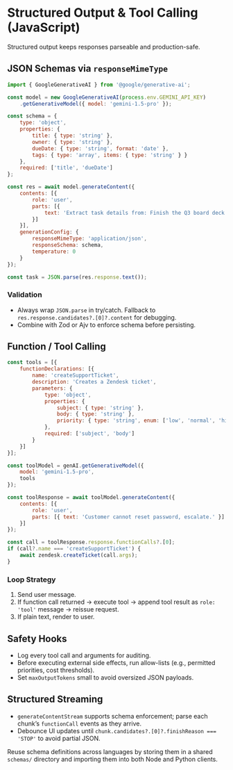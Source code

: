 # Structured Output & Tool Calling (JavaScript)

Structured output keeps responses parseable and production-safe.

## JSON Schemas via `responseMimeType`

```js
import { GoogleGenerativeAI } from '@google/generative-ai';

const model = new GoogleGenerativeAI(process.env.GEMINI_API_KEY)
	.getGenerativeModel({ model: 'gemini-1.5-pro' });

const schema = {
	type: 'object',
	properties: {
		title: { type: 'string' },
		owner: { type: 'string' },
		dueDate: { type: 'string', format: 'date' },
		tags: { type: 'array', items: { type: 'string' } }
	},
	required: ['title', 'dueDate']
};

const res = await model.generateContent({
	contents: [{
		role: 'user',
		parts: [{
			text: 'Extract task details from: Finish the Q3 board deck by July 2 for Priya. Tag: strategy.'
		}]
	}],
	generationConfig: {
		responseMimeType: 'application/json',
		responseSchema: schema,
		temperature: 0
	}
});

const task = JSON.parse(res.response.text());
```

### Validation
- Always wrap `JSON.parse` in try/catch. Fallback to `res.response.candidates?.[0]?.content` for debugging.
- Combine with Zod or Ajv to enforce schema before persisting.

## Function / Tool Calling

```js
const tools = [{
	functionDeclarations: [{
		name: 'createSupportTicket',
		description: 'Creates a Zendesk ticket',
		parameters: {
			type: 'object',
			properties: {
				subject: { type: 'string' },
				body: { type: 'string' },
				priority: { type: 'string', enum: ['low', 'normal', 'high'] }
			},
			required: ['subject', 'body']
		}
	}]
}];

const toolModel = genAI.getGenerativeModel({
	model: 'gemini-1.5-pro',
	tools
});

const toolResponse = await toolModel.generateContent({
	contents: [{
		role: 'user',
		parts: [{ text: 'Customer cannot reset password, escalate.' }]
	}]
});

const call = toolResponse.response.functionCalls?.[0];
if (call?.name === 'createSupportTicket') {
	await zendesk.createTicket(call.args);
}
```

### Loop Strategy
1. Send user message.
2. If function call returned → execute tool → append tool result as `role: 'tool'` message → reissue request.
3. If plain text, render to user.

## Safety Hooks
- Log every tool call and arguments for auditing.
- Before executing external side effects, run allow-lists (e.g., permitted priorities, cost thresholds).
- Set `maxOutputTokens` small to avoid oversized JSON payloads.

## Structured Streaming
- `generateContentStream` supports schema enforcement; parse each chunk’s `functionCall` events as they arrive.
- Debounce UI updates until `chunk.candidates?.[0]?.finishReason === 'STOP'` to avoid partial JSON.

Reuse schema definitions across languages by storing them in a shared `schemas/` directory and importing them into both Node and Python clients.
